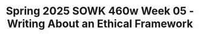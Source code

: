 ---
layout: single_embed_slide
title: "Spring 2025 SOWK 460w Week 05 - Writing About an Ethical Framework"
presentation_id: BNF31g
slides:
  - slide_name: ../deck-BNF31g-large-0.jpeg
    slide_thumbnail: ../deck-BNF31g-thumb-0.jpeg
    slide_alt: "Text overlays a black background: 'Writing about an Ethical Framework, Week 05, Spring 2025, SOWK 460w.' Gears and a globe symbolize theme. Credits: Jacob Campbell, Ph.D. LICSW, Heritage University."
  - slide_name: ../deck-BNF31g-large-1.jpeg
    slide_thumbnail: ../deck-BNF31g-thumb-1.jpeg
    slide_alt: "Agenda slide presents the plan for Week 05, detailing expectations, ethical frameworks, program evaluation ethics, and writing strategies. Includes presenter name, institution, course code, and term. Settings are black background with white text."
  - slide_name: ../deck-BNF31g-large-2.jpeg
    slide_thumbnail: ../deck-BNF31g-thumb-2.jpeg
    slide_alt: "The slide lists activities for 'Week 05' with readings: 'Ethical Professional Writing in Social Work and Human Services' and 'Program Evaluation.' Tasks include completing a quiz, watching a video, and writing a journal entry. Lecturer: Jacob Campbell, Ph.D. Heritage University. Course: SOWK 460w, Spring 2025."
  - slide_name: ../deck-BNF31g-large-3.jpeg
    slide_thumbnail: ../deck-BNF31g-thumb-3.jpeg
    slide_alt: "Slide displays a text layout. Object: 'Ethical Framework for Program Evaluation' is central with a pink banner. Action: questions are listed. Context: black background with explanatory text and course details at the bottom."
  - slide_name: ../deck-BNF31g-large-4.jpeg
    slide_thumbnail: ../deck-BNF31g-thumb-4.jpeg
    slide_alt: "A star diagram outlines steps like 'Assume harm and risk' and 'Avoid deception.' The text beside it reads, 'Ethical Development of a Program Evaluation,' from a Spring 2025 presentation."
  - slide_name: ../deck-BNF31g-large-5.jpeg
    slide_thumbnail: ../deck-BNF31g-thumb-5.jpeg
    slide_alt: "The image features a seven-step flowchart outlining ethical considerations in research. Steps include planning, IRB guidelines, addressing policies, submitting plans, stakeholder cooperation, ensuring consent, and reporting. Header: 'Steps to Ensure Ethical Considerations.' 1. Plan that includes participant identification, sound methodology, and reporting plan.2. Identify and review IRB guidelines and requirements.3. Address policies and procedures required for protection of human subjects and informed consent.4. Submit the evaluation plan and procedures to an agency board for review and approval.5. Work with stakeholders to obtain cooperation.6. Ensure informed consent and privacy.7. Report to relevant stakeholders.Jacob Campbell, Ph.D. LICSW  Heritage University(Kapp & Anderson, 2010)SOWK 460w  Spring 2025"
  - slide_name: ../deck-BNF31g-large-6.jpeg
    slide_thumbnail: ../deck-BNF31g-thumb-6.jpeg
    slide_alt: "Slide listing social service values like social justice, reflexivity, and professional integrity. Context includes Jacob Campbell, Ph.D., LCSW, Heritage University. Reference: McDonald et al., 2015. Course: SOWK 460w, Spring 2025."
  - slide_name: ../deck-BNF31g-large-7.jpeg
    slide_thumbnail: ../deck-BNF31g-thumb-7.jpeg
    slide_alt: "Slide displays bibliographic references for two publications. First: Kapp and Anderson (2010), 'Agency-based program evaluation.' Second: McDonald et al. (2015), 'Ethical professional writing.' Includes DOI links and an academic affiliation logo and info."
---